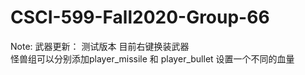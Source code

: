 # CSCI-599-Fall2020-Group-66

Note:
  武器更新：
  测试版本 
  目前右键换装武器   
  怪兽组可以分别添加player_missile 和 player_bullet
  设置一个不同的血量
